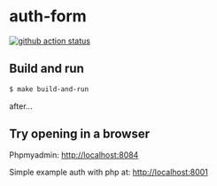 # auth-form 

[![github action status](https://github.com/rkozlov95/auth-form/workflows/master/badge.svg)](https://github.com/auth-form/actions)

## Build and run

```sh
$ make build-and-run
```

after...

## Try opening in a browser 

Phpmyadmin: [http://localhost:8084](http://localhost:8084)

Simple example auth with php at: [http://localhost:8001](http://localhost:8001)

